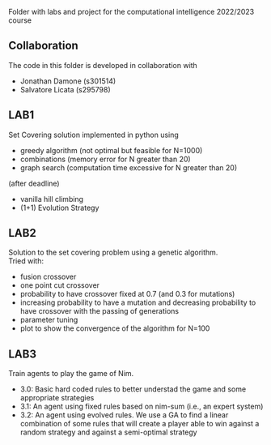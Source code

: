 Folder with labs and project for the computational intelligence 2022/2023 course
## Collaboration
The code in this folder is developed in collaboration with  
- Jonathan Damone (s301514)
- Salvatore Licata (s295798)
## LAB1
Set Covering solution implemented in python using 
- greedy algorithm (not optimal but feasible for N=1000)
- combinations (memory error for N greater than 20)
- graph search (computation time excessive for N greater than 20)  

(after deadline)
- vanilla hill climbing  
- (1+1) Evolution Strategy

## LAB2  
Solution to the set covering problem using a genetic algorithm.  
Tried with:
- fusion crossover
- one point cut crossover
- probability to have crossover fixed at 0.7 (and 0.3 for mutations)
- increasing probability to have a mutation and decreasing probability to have crossover with the passing of generations
- parameter tuning
- plot to show the convergence of the algorithm for N=100

## LAB3
Train agents to play the game of Nim.
- 3.0: Basic hard coded rules to better understad the game and some appropriate strategies
- 3.1: An agent using fixed rules based on nim-sum (i.e., an expert system)
- 3.2: An agent using evolved rules. We use a GA to find a linear combination of some rules that will create a player able to win against a random strategy and against a semi-optimal strategy
